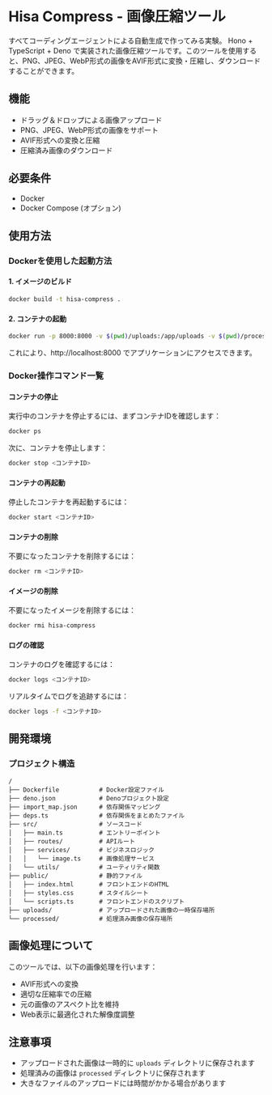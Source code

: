 # Hisa Compress - 画像圧縮ツール

すべてコーディングエージェントによる自動生成で作ってみる実験。
Hono + TypeScript + Deno で実装された画像圧縮ツールです。このツールを使用すると、PNG、JPEG、WebP形式の画像をAVIF形式に変換・圧縮し、ダウンロードすることができます。

## 機能

- ドラッグ＆ドロップによる画像アップロード
- PNG、JPEG、WebP形式の画像をサポート
- AVIF形式への変換と圧縮
- 圧縮済み画像のダウンロード

## 必要条件

- Docker
- Docker Compose (オプション)

## 使用方法

### Dockerを使用した起動方法

#### 1. イメージのビルド

```bash
docker build -t hisa-compress .
```

#### 2. コンテナの起動

```bash
docker run -p 8000:8000 -v $(pwd)/uploads:/app/uploads -v $(pwd)/processed:/app/processed hisa-compress
```

これにより、http://localhost:8000 でアプリケーションにアクセスできます。

### Docker操作コマンド一覧

#### コンテナの停止

実行中のコンテナを停止するには、まずコンテナIDを確認します：

```bash
docker ps
```

次に、コンテナを停止します：

```bash
docker stop <コンテナID>
```

#### コンテナの再起動

停止したコンテナを再起動するには：

```bash
docker start <コンテナID>
```

#### コンテナの削除

不要になったコンテナを削除するには：

```bash
docker rm <コンテナID>
```

#### イメージの削除

不要になったイメージを削除するには：

```bash
docker rmi hisa-compress
```

#### ログの確認

コンテナのログを確認するには：

```bash
docker logs <コンテナID>
```

リアルタイムでログを追跡するには：

```bash
docker logs -f <コンテナID>
```

## 開発環境

### プロジェクト構造

```
/
├── Dockerfile           # Docker設定ファイル
├── deno.json            # Denoプロジェクト設定
├── import_map.json      # 依存関係マッピング
├── deps.ts              # 依存関係をまとめたファイル
├── src/                 # ソースコード
│   ├── main.ts          # エントリーポイント
│   ├── routes/          # APIルート
│   ├── services/        # ビジネスロジック
│   │   └── image.ts     # 画像処理サービス
│   └── utils/           # ユーティリティ関数
├── public/              # 静的ファイル
│   ├── index.html       # フロントエンドのHTML
│   ├── styles.css       # スタイルシート
│   └── scripts.ts       # フロントエンドのスクリプト
├── uploads/             # アップロードされた画像の一時保存場所
└── processed/           # 処理済み画像の保存場所
```

## 画像処理について

このツールでは、以下の画像処理を行います：

- AVIF形式への変換
- 適切な圧縮率での圧縮
- 元の画像のアスペクト比を維持
- Web表示に最適化された解像度調整

## 注意事項

- アップロードされた画像は一時的に `uploads` ディレクトリに保存されます
- 処理済みの画像は `processed` ディレクトリに保存されます
- 大きなファイルのアップロードには時間がかかる場合があります
